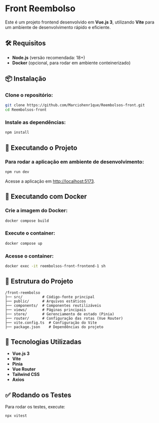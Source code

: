 # Front Reembolso

Este é um projeto frontend desenvolvido em **Vue.js 3**, utilizando **Vite** para um ambiente de desenvolvimento rápido e eficiente.

## 🛠 Requisitos

- **Node.js** (versão recomendada: 18+)
- **Docker** (opcional, para rodar em ambiente conteinerizado)

## 📦 Instalação

### Clone o repositório:

```bash
git clone https://github.com/Marciohenr1que/Reembolsos-front.git
cd Reembolsos-front
```

### Instale as dependências:

```bash
npm install
```

## 🚀 Executando o Projeto

### Para rodar a aplicação em ambiente de desenvolvimento:

```bash
npm run dev
```

Acesse a aplicação em [http://localhost:5173](http://localhost:5173).

## 🐳 Executando com Docker

### Crie a imagem do Docker:

```bash
docker compose build
```

### Execute o container:

```bash
docker compose up
```

### Acesse o container:

```bash
docker exec -it reembolsos-front-frontend-1 sh
```

## 📂 Estrutura do Projeto

```
/front-reembolso
├── src/         # Código-fonte principal
├── public/      # Arquivos estáticos
├── components/  # Componentes reutilizáveis
├── views/       # Páginas principais
├── store/       # Gerenciamento de estado (Pinia)
├── router/      # Configuração das rotas (Vue Router)
├── vite.config.ts  # Configuração do Vite
├── package.json    # Dependências do projeto
```

## 🚀 Tecnologias Utilizadas

- **Vue.js 3**
- **Vite**
- **Pinia**
- **Vue Router**
- **Tailwind CSS**
- **Axios**

## ✅ Rodando os Testes

Para rodar os testes, execute:

```bash
npx vitest
```

